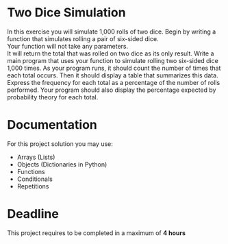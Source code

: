# Two Dice Simulation

In this exercise you will simulate 1,000 rolls of two dice. 
Begin by writing a function that simulates rolling a pair of six-sided dice.  
Your function will not take any parameters.  
It will return the total that was rolled on two dice as its only result. 
Write a main program that uses your function to simulate rolling two six-sided dice 1,000 times. 
As your program runs, it should count the number of times that each total occurs. 
Then it should display a table that summarizes this data. 
Express the frequency for each total as a percentage of the number of rolls performed. 
Your program should also display the percentage expected by probability theory for each total. 

# Documentation

For this project solution you may use:

- Arrays (Lists)
- Objects (Dictionaries in Python)
- Functions
- Conditionals
- Repetitions

# Deadline

This project requires to be completed in a maximum of **4 hours**
